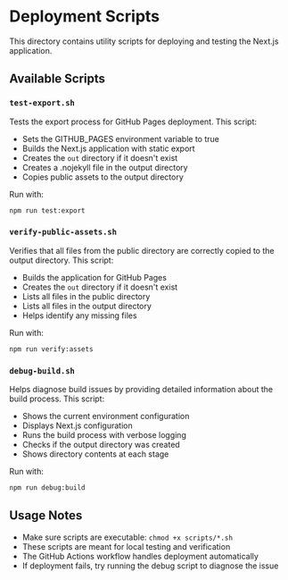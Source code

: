 # Deployment Scripts

This directory contains utility scripts for deploying and testing the Next.js application.

## Available Scripts

### `test-export.sh`

Tests the export process for GitHub Pages deployment. This script:
- Sets the GITHUB_PAGES environment variable to true
- Builds the Next.js application with static export
- Creates the `out` directory if it doesn't exist
- Creates a .nojekyll file in the output directory
- Copies public assets to the output directory

Run with:
```bash
npm run test:export
```

### `verify-public-assets.sh`

Verifies that all files from the public directory are correctly copied to the output directory. This script:
- Builds the application for GitHub Pages
- Creates the `out` directory if it doesn't exist
- Lists all files in the public directory
- Lists all files in the output directory
- Helps identify any missing files

Run with:
```bash
npm run verify:assets
```

### `debug-build.sh`

Helps diagnose build issues by providing detailed information about the build process. This script:
- Shows the current environment configuration
- Displays Next.js configuration
- Runs the build process with verbose logging
- Checks if the output directory was created
- Shows directory contents at each stage

Run with:
```bash
npm run debug:build
```

## Usage Notes

- Make sure scripts are executable: `chmod +x scripts/*.sh`
- These scripts are meant for local testing and verification
- The GitHub Actions workflow handles deployment automatically
- If deployment fails, try running the debug script to diagnose the issue
